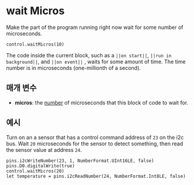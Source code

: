 # wait Micros

Make the part of the program running right now wait for some number of microseconds.

```sig
control.waitMicros(10)
```

The code inside the current block, such as a `||on start||`, `||run in background||`, and `||on event||` , waits for some amount of time. The time number is in microseconds (one-millionth of a second).

## 매개 변수

* **micros**: the [number](/types/number) of microseconds that this block of code to wait for.

## 예시

Turn on an a sensor that has a control command address of `23` on the i2c bus. Wait `20` microseconds for the sensor to detect something, then read the sensor value at address `24`.

```blocks
pins.i2cWriteNumber(23, 1, NumberFormat.UInt16LE, false)
pins.D0.digitalWrite(true)
control.waitMicros(20)
let temperature = pins.i2cReadNumber(24, NumberFormat.Int8LE, false)
```